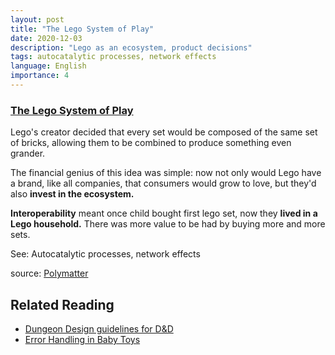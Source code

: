 ```yaml
---
layout: post
title: "The Lego System of Play"
date: 2020-12-03
description: "Lego as an ecosystem, product decisions"
tags: autocatalytic processes, network effects
language: English
importance: 4
---
```


### [The Lego System of Play](#the-lego-system-of-play)

Lego's creator decided that every set would be composed of the same set of bricks, allowing them to be combined to produce something even grander. 

The financial genius of this idea was simple: now not only would Lego have a brand, like all companies, that consumers would grow to love, but they'd also **invest in the ecosystem.**

**Interoperability** meant once child bought first lego set, now they **lived in a Lego household.** There was more value to be had by buying more and more sets.

See: Autocatalytic processes, network effects

source: [Polymatter](https://www.youtube.com/watch?v=zsHXFEOV83g)

## Related Reading

- [Dungeon Design guidelines for D&D](/wiki/dungeons)
- [Error Handling in Baby Toys](https://brainbaking.com/post/2024/04/error-handling-in-baby-toys/)